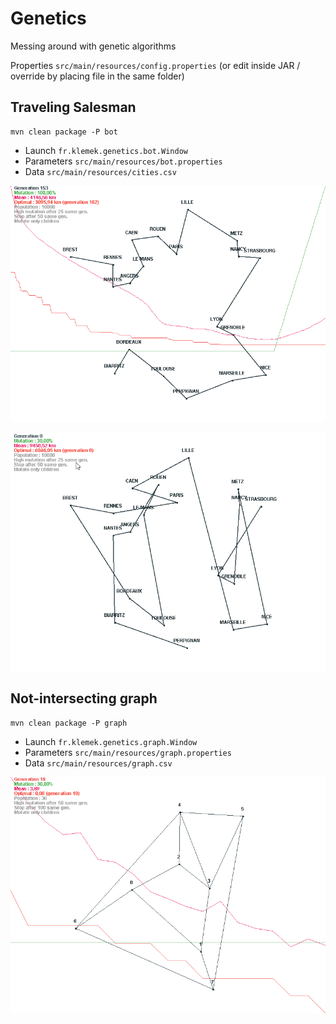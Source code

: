 # Genetics

Messing around with genetic algorithms

Properties `src/main/resources/config.properties` (or edit inside JAR / override by placing file in the same folder)

## Traveling Salesman

```
mvn clean package -P bot
```

* Launch `fr.klemek.genetics.bot.Window`
* Parameters `src/main/resources/bot.properties`
* Data `src/main/resources/cities.csv`

![preview](img1.png)

![preview](img2.gif)

## Not-intersecting graph

```
mvn clean package -P graph
```

* Launch `fr.klemek.genetics.graph.Window`
* Parameters `src/main/resources/graph.properties`
* Data `src/main/resources/graph.csv`

![preview](img3.png)